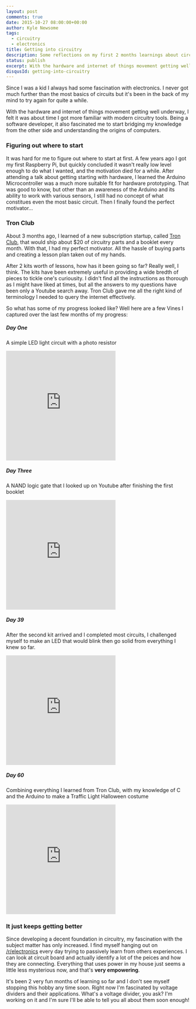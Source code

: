 ```yaml
---
layout: post
comments: true
date: 2015-10-27 08:00:00+00:00
author: Kyle Newsome
tags:
  - circuitry
  - electronics
title: Getting into circuitry
description: Some reflections on my first 2 months learnings about circuitry
status: publish
excerpt: With the hardware and internet of things movement getting well underway, I felt it was about time I got more familiar with modern circuitry tools
disqusId: getting-into-circuitry
---
```


Since I was a kid I always had some fascination with electronics. I never got much further than the most basics of circuits but it's been in the back of my mind to try again for quite a while.

With the hardware and internet of things movement getting well underway, I felt it was about time I got more familiar with modern circuitry tools. Being a software developer, it also fascinated me to start bridging my knowledge from the other side and understanding the origins of computers.

### Figuring out where to start

It was hard for me to figure out where to start at first. A few years ago I got my first Raspberry Pi, but quickly concluded it wasn't really low level enough to do what I wanted, and the motivation died for a while. After attending a talk about getting starting with hardware, I learned the Arduino Microcontroller was a much more suitable fit for hardware prototyping. That was good to know, but other than an awareness of the Arduino and its ability to work with various sensors, I still had no concept of what constitues even the most basic circuit. Then I finally found the perfect motivator...

### Tron Club

About 3 months ago, I learned of a new subscription startup, called [Tron Club][1], that would ship about $20 of circuitry parts and a booklet every month. With that, I had my perfect motivator. All the hassle of buying parts and creating a lesson plan taken out of my hands.

After 2 kits worth of lessons, how has it been going so far? Really well, I think. The kits have been extremely useful in providing a wide bredth of pieces to tickle one's curiousity. I didn't find all the instructions as thorough as I might have liked at times, but all the answers to my questions have been only a Youtube search away. Tron Club gave me all the right kind of terminology I needed to query the internet effectively.

So what has some of my progress looked like? Well here are a few Vines I captured over the last few months of my progress:

##### Day One

A simple LED light circuit with a photo resistor
<iframe src="https://vine.co/v/ew6HxWdjKXL/embed/simple" width="300" height="300" frameborder="0"></iframe><script src="https://platform.vine.co/static/scripts/embed.js"></script>

##### Day Three

A NAND logic gate that I looked up on Youtube after finishing the first booklet
<iframe src="https://vine.co/v/ewYeHHiTPvw/embed/simple" width="300" height="300" frameborder="0"></iframe><script src="https://platform.vine.co/static/scripts/embed.js"></script>

##### Day 39
After the second kit arrived and I completed most circuits, I challenged myself to make an LED that would blink then go solid from everything I knew so far.
<iframe src="https://vine.co/v/ePBtun621ut/embed/simple" width="300" height="300" frameborder="0"></iframe><script src="https://platform.vine.co/static/scripts/embed.js"></script>

##### Day 60
Combining everything I learned from Tron Club, with my knowledge of C and the Arduino to make a Traffic Light Halloween costume
<iframe src="https://vine.co/v/e0TWPQvVvmq/embed/simple" width="300" height="300" frameborder="0"></iframe><script src="https://platform.vine.co/static/scripts/embed.js"></script>

### It just keeps getting better

Since developing a decent foundation in circuitry, my fascination with the subject matter has only increased. I find myself hanging out on [/r/electronics][2] every day trying to passively learn from others experiences. I can look at circuit board and actually identify a lot of the peices and how they are connecting. Everything that uses power in my house just seems a little less mysterious now, and that's __very empowering__.

It's been 2 very fun months of learning so far and I don't see myself stopping this hobby any time soon. Right now I'm fascinated by voltage dividers and their applications. What's a voltage divider, you ask? I'm working on it and I'm sure I'll be able to tell you all about them soon enough!

[1]: http://www.tronclub.com "Tron Club"
[2]: http://www.reddit.com/r/electronics "Reddit Electronics"
